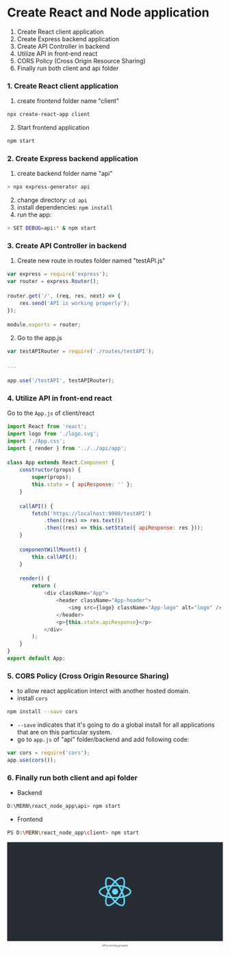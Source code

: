 # Create React and Node application

1. Create React client application
2. Create Express backend application
3. Create API Controller in backend
4. Utilize API in front-end react
5. CORS Policy (Cross Origin Resource Sharing)
6. Finally run both client and api folder

### 1. Create React client application

1. create frontend folder name "client"

```sh
npx create-react-app client
```

2. Start frontend application

```sh
npm start
```

### 2. Create Express backend application

1. create backend folder name "api"

```sh
> npx express-generator api
```

2. change directory: `cd api`
3. install dependencies: `npm install`
4. run the app:

```sh
> SET DEBUG=api:* & npm start
```

### 3. Create API Controller in backend

1. Create new route in routes folder named "testAPI.js"

```js
var express = require('express');
var router = express.Router();

router.get('/', (req, res, next) => {
	res.send('API is working properly');
});

module.exports = router;
```

2. Go to the app.js

```js
var testAPIRouter = require('./routes/testAPI');

...

app.use('/testAPI', testAPIRouter);
```

### 4. Utilize API in front-end react

Go to the `App.js` of client/react

```js
import React from 'react';
import logo from './logo.svg';
import './App.css';
import { render } from '../../api/app';

class App extends React.Component {
	constructor(props) {
		super(props);
		this.state = { apiResponse: '' };
	}

	callAPI() {
		fetch('https://localhost:9000/testAPI')
			.then((res) => res.text())
			.then((res) => this.setState({ apiResponse: res }));
	}

	componentWillMount() {
		this.callAPI();
	}

	render() {
		return (
			<div className="App">
				<header className="App-header">
					<img src={logo} className="App-logo" alt="logo" />
				</header>
				<p>{this.state.apiResponse}</p>
			</div>
		);
	}
}
export default App;
```

### 5. CORS Policy (Cross Origin Resource Sharing)

- to allow react application interct with another hosted domain.
- install `cors`

```sh
npm install --save cors
```

- `--save` indicates that it's going to do a global install for all applications that are on this particular system.
- go to `app.js` of "api" folder/backend and add following code:

```js
var cors = require('cors');
app.use(cors());
```

### 6. Finally run both client and api folder

- Backend

```sh
D:\MERN\react_node_app\api> npm start
```

- Frontend

```sh
PS D:\MERN\react_node_app\client> npm start
```

![final result](./final_result.png)
